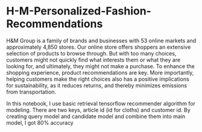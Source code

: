 # H-M-Personalized-Fashion-Recommendations
H&amp;M Group is a family of brands and businesses with 53 online markets and approximately 4,850 stores. Our online store offers shoppers an extensive selection of products to browse through. But with too many choices, customers might not quickly find what interests them or what they are looking for, and ultimately, they might not make a purchase. To enhance the shopping experience, product recommendations are key. More importantly, helping customers make the right choices also has a positive implications for sustainability, as it reduces returns, and thereby minimizes emissions from transportation. 

In this notebook, I use basic retrieval tensorflow recommender algorithm for modeling. There are two keys, article id (id for cloths) and customer id. By creating query model and candidate model and combine them into main model, I got 80% accuracy
